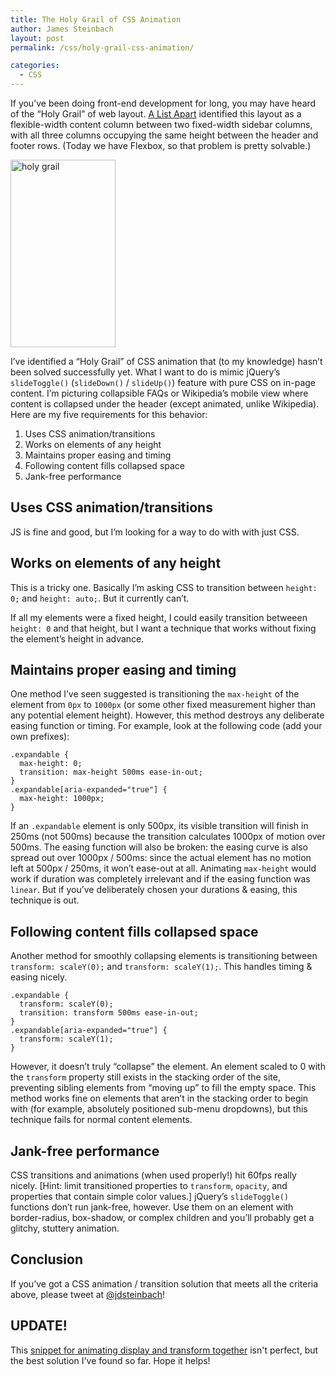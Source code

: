 ```yaml
---
title: The Holy Grail of CSS Animation
author: James Steinbach
layout: post
permalink: /css/holy-grail-css-animation/

categories:
  - CSS
---
```

If you&#8217;ve been doing front-end development for long, you may have heard of the &#8220;Holy Grail&#8221; of web layout. [A List Apart][1] identified this layout as a flexible-width content column between two fixed-width sidebar columns, with all three columns occupying the same height between the header and footer rows. (Today we have Flexbox, so that problem is pretty solvable.)

<img class="alignright wp-image-1379 size-medium" src="/images/holy-grail-168x300.png" alt="holy grail" width="168" height="300">

I&#8217;ve identified a &#8220;Holy Grail&#8221; of CSS animation that (to my knowledge) hasn&#8217;t been solved successfully yet. What I want to do is mimic jQuery&#8217;s `slideToggle()` (`slideDown()` / `slideUp()`) feature with pure CSS on in-page content. I&#8217;m picturing collapsible FAQs or Wikipedia&#8217;s mobile view where content is collapsed under the header (except animated, unlike Wikipedia). Here are my five requirements for this behavior:

1. Uses CSS animation/transitions
2. Works on elements of any height
3. Maintains proper easing and timing
4. Following content fills collapsed space
5. Jank-free performance

## Uses CSS animation/transitions

JS is fine and good, but I&#8217;m looking for a way to do with with just CSS.

## Works on elements of any height

This is a tricky one. Basically I&#8217;m asking CSS to transition between `height: 0;` and `height: auto;`. But it currently can&#8217;t.

If all my elements were a fixed height, I could easily transition betweeen `height: 0` and that height, but I want a technique that works without fixing the element&#8217;s height in advance.

## Maintains proper easing and timing

One method I&#8217;ve seen suggested is transitioning the `max-height` of the element from `0px` to `1000px` (or some other fixed measurement higher than any potential element height). However, this method destroys any deliberate easing function or timing. For example, look at the following code (add your own prefixes):

```
.expandable {
  max-height: 0;
  transition: max-height 500ms ease-in-out;
}
.expandable[aria-expanded="true"] {
  max-height: 1000px;
}
```

If an `.expandable` element is only 500px, its visible transition will finish in 250ms (not 500ms) because the transition calculates 1000px of motion over 500ms. The easing function will also be broken: the easing curve is also spread out over 1000px / 500ms: since the actual element has no motion left at 500px / 250ms, it won&#8217;t ease-out at all. Animating `max-height` would work if duration was completely irrelevant and if the easing function was `linear`. But if you&#8217;ve deliberately chosen your durations & easing, this technique is out.

## Following content fills collapsed space

Another method for smoothly collapsing elements is transitioning between `transform: scaleY(0);` and `transform: scaleY(1);`. This handles timing & easing nicely.

```
.expandable {
  transform: scaleY(0);
  transition: transform 500ms ease-in-out;
}
.expandable[aria-expanded="true"] {
  transform: scaleY(1);
}
```

However, it doesn&#8217;t truly &#8220;collapse&#8221; the element. An element scaled to 0 with the `transform` property still exists in the stacking order of the site, preventing sibling elements from &#8220;moving up&#8221; to fill the empty space. This method works fine on elements that aren&#8217;t in the stacking order to begin with (for example, absolutely positioned sub-menu dropdowns), but this technique fails for normal content elements.

## Jank-free performance

CSS transitions and animations (when used properly!) hit 60fps really nicely. [Hint: limit transitioned properties to `transform`, `opacity`, and properties that contain simple color values.] jQuery&#8217;s `slideToggle()` functions don&#8217;t run jank-free, however. Use them on an element with border-radius, box-shadow, or complex children and you&#8217;ll probably get a glitchy, stuttery animation.

## Conclusion

If you&#8217;ve got a CSS animation / transition solution that meets all the criteria above, please tweet at [@jdsteinbach](https://twitter.com/jdsteinbach)!

## UPDATE!

This [snippet for animating display and transform together](/css/snippet-animate-display-transform/) isn't perfect, but the best solution I've found so far. Hope it helps!

 [1]: http://alistapart.com/article/holygrail

